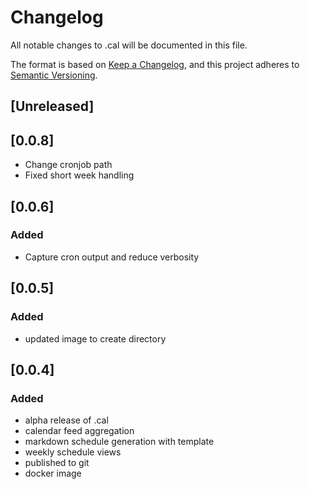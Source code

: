# Changelog
All notable changes to .cal will be documented in this file.

The format is based on [Keep a Changelog](https://keepachangelog.com/en/1.0.0/),
and this project adheres to [Semantic Versioning](https://semver.org/spec/v2.0.0.html).

## [Unreleased]

## [0.0.8]
- Change cronjob path
- Fixed short week handling

## [0.0.6]

### Added
- Capture cron output and reduce verbosity

## [0.0.5]

### Added
- updated image to create directory

## [0.0.4]

### Added
- alpha release of .cal
- calendar feed aggregation
- markdown schedule generation with template
- weekly schedule views
- published to git
- docker image

